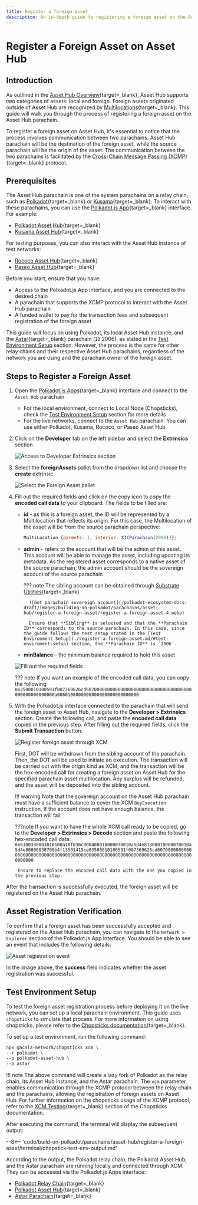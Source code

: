 ```yaml
---
title: Register a foreign asset
description: An in-depth guide to registering a foreign asset on the Asset Hub parachain, providing clear, step-by-step instructions.
---
```


# Register a Foreign Asset on Asset Hub

## Introduction

As outlined in the [Asset Hub Overview](./overview.md#foreign-assets){target=\_blank}, Asset Hub supports two categories of assets: local and foreign. Foreign assets originated outside of Asset Hub are recognized by [Multilocations](https://wiki.polkadot.network/docs/learn/xcm/fundamentals/multilocation-summary){target=\_blank}. This guide will walk you through the process of registering a foreign asset on the Asset Hub parachain.

To register a foreign asset on Asset Hub, it's essential to notice that the process involves communication between two parachains. Asset Hub parachain will be the destination of the foreign asset, while the source parachain will be the origin of the asset. The communication between the two parachains is facilitated by the [Cross-Chain Message Passing (XCMP)](https://wiki.polkadot.network/docs/learn-xcm){target=\_blank} protocol.

## Prerequisites

The Asset Hub parachain is one of the system parachains on a relay chain, such as [Polkadot](https://polkadot.js.org/apps/?rpc=wss%3A%2F%2Fpolkadot.api.onfinality.io%2Fpublic-ws#/explorer){target=\_blank} or [Kusama](https://polkadot.js.org/apps/?rpc=wss%3A%2F%2Fkusama.api.onfinality.io%2Fpublic-ws#/explorer){target=\_blank}. To interact with these parachains, you can use the [Polkadot.js App](https://polkadot.js.org/apps/#/explorer){target=\_blank} interface. For example:

- [Polkadot Asset Hub](https://polkadot.js.org/apps/?rpc=wss%3A%2F%2Fasset-hub-polkadot-rpc.dwellir.com#/explorer){target=\_blank}
- [Kusama Asset Hub](https://polkadot.js.org/apps/?rpc=wss%3A%2F%2Fsys.ibp.network%2Fstatemine#/explorer){target=\_blank}

For testing purposes, you can also interact with the Asset Hub instance of test networks:

- [Rococo Asset Hub](https://polkadot.js.org/apps/?rpc=wss%3A%2F%2Fasset-hub-rococo-rpc.dwellir.com#/explorer){target=\_blank}
- [Paseo Asset Hub](https://polkadot.js.org/apps/?rpc=wss%3A%2F%2Fpas-rpc.stakeworld.io%2Fassethub#/explorer){target=\_blank}

Before you start, ensure that you have: 

- Access to the Polkadot.js App interface, and you are connected to the desired chain
- A parachain that supports the XCMP protocol to interact with the Asset Hub parachain
- A funded wallet to pay for the transaction fees and subsequent registration of the foreign asset

This guide will focus on using Polkadot, its local Asset Hub instance, and the [Astar](https://astar.network/){target=\_blank} parachain (`ID` 2006), as stated in the [Test Environment Setup](#test-environment-setup) section. However, the process is the same for other relay chains and their respective Asset Hub parachains, regardless of the network you are using and the parachain owner of the foreign asset.

## Steps to Register a Foreign Asset

1. Open the [Polkadot.js Apps](https://polkadot.js.org/apps/){target=\_blank} interface and connect to the `Asset Hub` parachain

      - For the local environment, connect to Local Node (Chopsticks), check the [Test Environment Setup](#test-environment-setup) section for more details
      - For the live networks, connect to the `Asset Hub` parachain. You can use either Polkadot, Kusama, Rococo, or Paseo Asset Hub

2. Click on the **Developer** tab on the left sidebar and select the **Extrinsics** section

    ![Access to Developer Extrinsics section](/polkadot-ecosystem-docs-draft/images/building-on-polkadot/parachains/asset-hub/register-a-foreign-asset/register-a-foreign-asset-1.webp)

3. Select the **foreignAssets** pallet from the dropdown list and choose the **create** extrinsic

    ![Select the Foreign Asset pallet](/polkadot-ecosystem-docs-draft/images/building-on-polkadot/parachains/asset-hub/register-a-foreign-asset/register-a-foreign-asset-2.webp)

4. Fill out the required fields and click on the copy icon to copy the **encoded call data** to your clipboard. The fields to be filled are:

    - **id** - as this is a foreign asset, the ID will be represented by a Multilocation that reflects its origin. For this case, the Multilocation of the asset will be from the source parachain perspective:
  
        ```javascript
        MultiLocation {parents: 1, interior: X1(Parachain(2006))};
        ```

    - **admin** - refers to the account that will be the admin of this asset. This account will be able to manage the asset, including updating its metadata. As the registered asset corresponds to a native asset of the source parachain, the admin account should be the sovereign account of the source parachain
      
        ??? note
            The sibling account can be obtained through [Substrate Utilities](https://www.shawntabrizi.com/substrate-js-utilities/){target=\_blank}

            ![Get parachain sovereign account](/polkadot-ecosystem-docs-draft/images/building-on-polkadot/parachains/asset-hub/register-a-foreign-asset/register-a-foreign-asset-4.webp)

            Ensure that **Sibling** is selected and that the **Parachain ID** corresponds to the source parachain. In this case, since the guide follows the test setup stated in the [Test Environment Setup](./register-a-foreign-asset.md/#test-enviroment-setup) section, the **Parachain ID** is `2006`.

    - **minBalance** - the minimum balance required to hold this asset

    ![Fill out the required fields](/polkadot-ecosystem-docs-draft/images/building-on-polkadot/parachains/asset-hub/register-a-foreign-asset/register-a-foreign-asset-3.webp)

    ??? note
        If you want an example of the encoded call data, you can copy the following: `0x3500010100591f007369626cd6070000000000000000000000000000000000000000000000000000a0860100000000000000000000000000`

5. With the Polkadot.js interface connected to the parachain that will send the foreign asset to Asset Hub, navigate to the **Developer > Extrinsics** section. Create the following call, and paste the **encoded call data** copied in the previous step. After filling out the required fields, click the **Submit Transaction** button.

    ![Register foreign asset through XCM](/polkadot-ecosystem-docs-draft/images/building-on-polkadot/parachains/asset-hub/register-a-foreign-asset/register-a-foreign-asset-5.webp)

    First, DOT will be withdrawn from the sibling account of the parachain. Then, the DOT will be used to initiate an execution. The transaction will be carried out with the origin kind as XCM, and the transaction will be the hex-encoded call for creating a foreign asset on Asset Hub for the specified parachain asset multilocation. Any surplus will be refunded, and the asset will be deposited into the sibling account.

    !!! warning
        Note that the sovereign account on the Asset Hub parachain must have a sufficient balance to cover the XCM `BuyExecution` instruction. If the account does not have enough balance, the transaction will fail.

    ???note
        If you want to have the whole XCM call ready to be copied, go to the **Developer > Extrinsics > Decode** section and paste the following hex-encoded call data: `0x6300330003010100a10f030c000400010000070010a5d4e81300010000070010a5d4e80006030700b4f13501419ce03500010100591f007369626cd607000000000000000000000000000000000000000000000000000000000000000000000000000000000000`

        Ensure to replace the encoded call data with the one you copied in the previous step.

After the transaction is successfully executed, the foreign asset will be registered on the Asset Hub parachain. 

## Asset Registration Verification

To confirm that a foreign asset has been successfully accepted and registered on the Asset Hub parachain, you can navigate to the `Network > Explorer` section of the Polkadot.js App interface. You should be able to see an event that includes the following details:

![Asset registration event](/polkadot-ecosystem-docs-draft/images/building-on-polkadot/parachains/asset-hub/register-a-foreign-asset/register-a-foreign-asset-6.webp)

In the image above, the **success** field indicates whether the asset registration was successful.

## Test Environment Setup

To test the foreign asset registration process before deploying it on the live network, you can set up a local parachain environment. This guide uses `chopsticks` to simulate that process. For more information on using chopsticks, please refer to the [Chopsticks documentation](../../../dev-tools/chopsticks/overview.md){target=\_blank}.

To set up a test environment, run the following command:

```bash
npx @acala-network/chopsticks xcm \
--r polkadot \
--p polkadot-asset-hub \
--p astar
```

!!! note
    The above command will create a lazy fork of Polkadot as the relay chain, its Asset Hub instance, and the Astar parachain. The `xcm` parameter enables communication through the XCMP protocol between the relay chain and the parachains, allowing the registration of foreign assets on Asset Hub. For further information on the chopsticks usage of the XCMP protocol, refer to the [XCM Testing](../../../dev-tools/chopsticks/overview.md#xcm-testing){target=\_blank} section of the Chopsticks documentation.

After executing the command, the terminal will display the subsequent output:

--8<-- 'code/build-on-polkadot/parachains/asset-hub/register-a-foreign-asset/terminal/chopstick-test-env-output.md'

According to the output, the Polkadot relay chain, the Polkadot Asset Hub, and the Astar parachain are running locally and connected through XCM. They can be accessed via the Polkadot.js Apps interface:

- [Polkadot Relay Chain](https://polkadot.js.org/apps/?rpc=wss%3A%2F%2Flocalhost%3A8002#/explorer){target=\_blank}
- [Polkadot Asset Hub](https://polkadot.js.org/apps/?rpc=wss%3A%2F%2Flocalhost%3A8000#/explorer){target=\_blank}
- [Astar Parachain](https://polkadot.js.org/apps/?rpc=wss%3A%2F%2Flocalhost%3A8001#/explorer){target=\_blank}